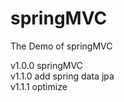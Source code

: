 # springMVC
The Demo of springMVC

v1.0.0 		springMVC  
v1.1.0 		add spring data jpa  
	v1.1.1 	optimize
